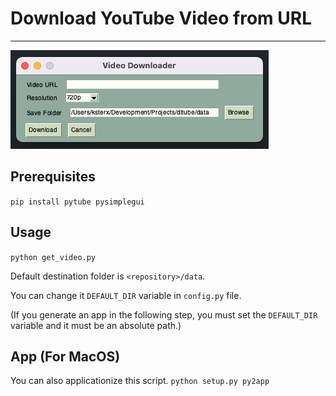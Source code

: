 # Download YouTube Video from URL
---

![app](images/ui.png)

## Prerequisites
```pip install pytube pysimplegui```

## Usage
```python get_video.py```

Default destination folder is `<repository>/data`.

You can change it `DEFAULT_DIR` variable in `config.py` file.

(If you generate an app in the following step, you must set the `DEFAULT_DIR` variable and it must be an absolute path.)

## App (For MacOS)
You can also applicationize this script.
```python setup.py py2app```
